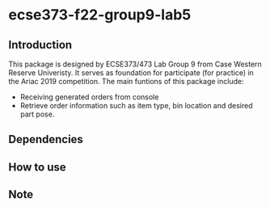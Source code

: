 # ecse373-f22-group9-lab5
## Introduction
This package is designed by ECSE373/473 Lab Group 9 from Case Western Reserve Univeristy. It serves as foundation for participate (for practice) in the Ariac 2019
competition. The main funtions of this package include:
- Receiving generated orders from console
- Retrieve order information such as item type, bin location and desired part pose. 
## Dependencies
## How to use
## Note
